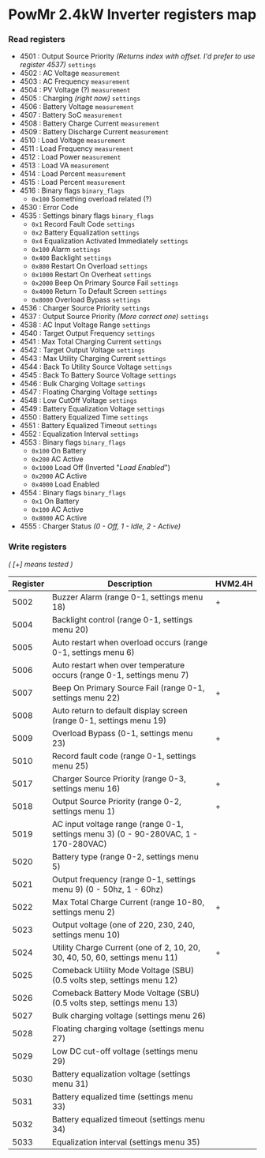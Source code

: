 # PowMr 2.4kW Inverter registers map

### Read registers
- 4501 : Output Source Priority *(Returns index with offset. I'd prefer to use register 4537)* `settings`
- 4502 : AC Voltage `measurement`
- 4503 : AC Frequency `measurement`
- 4504 : PV Voltage (?) `measurement`
- 4505 : Charging *(right now)* `settings`
- 4506 : Battery Voltage `measurement`
- 4507 : Battery SoC `measurement`
- 4508 : Battery Charge Current `measurement`
- 4509 : Battery Discharge Current `measurement`
- 4510 : Load Voltage `measurement`
- 4511 : Load Frequency `measurement`
- 4512 : Load Power `measurement`
- 4513 : Load VA `measurement`
- 4514 : Load Percent `measurement`
- 4515 : Load Percent `measurement`
- 4516 : Binary flags `binary_flags`
    * `0x100` Something overload related (?)
- 4530 : Error Code
- 4535 : Settings binary flags `binary_flags`
    * `0x1` Record Fault Code `settings`
    * `0x2` Battery Equalization `settings`
    * `0x4` Equalization Activated Immediately `settings`
    * `0x100` Alarm `settings`
    * `0x400` Backlight `settings`
    * `0x800` Restart On Overload `settings`
    * `0x1000` Restart On Overheat `settings`
    * `0x2000` Beep On Primary Source Fail `settings`
    * `0x4000` Return To Default Screen `settings`
    * `0x8000` Overload Bypass `settings`
- 4536 : Charger Source Priority `settings`
- 4537 : Output Source Priority *(More correct one)* `settings`
- 4538 : AC Input Voltage Range `settings`
- 4540 : Target Output Frequency `settings`
- 4541 : Max Total Charging Current `settings`
- 4542 : Target Output Voltage `settings`
- 4543 : Max Utility Charging Current `settings`
- 4544 : Back To Utility Source Voltage `settings`
- 4545 : Back To Battery Source Voltage `settings`
- 4546 : Bulk Charging Voltage `settings`
- 4547 : Floating Charging Voltage `settings`
- 4548 : Low CutOff Voltage `settings`
- 4549 : Battery Equalization Voltage `settings`
- 4550 : Battery Equalized Time `settings`
- 4551 : Battery Equalized Timeout `settings`
- 4552 : Equalization Interval `settings`
- 4553 : Binary flags `binary_flags`
    * `0x100` On Battery
    * `0x200` AC Active
    * `0x1000` Load Off (Inverted "*Load Enabled*")
    * `0x2000` AC Active
    * `0x4000` Load Enabled
- 4554 : Binary flags `binary_flags`
    * `0x1` On Battery
    * `0x100` AC Active
    * `0x8000` AC Active
- 4555 : Charger Status *(0 - Off, 1 - Idle, 2 - Active)*

### Write registers
*( [+] means tested )*

| Register | Description                                                                         | HVM2.4H |
|----------|-------------------------------------------------------------------------------------|---------|
| 5002     | Buzzer Alarm (range 0-1, settings menu 18)                                          | +       |
| 5004     | Backlight control (range 0-1, settings menu 20)                                     |         |
| 5005     | Auto restart when overload occurs (range 0-1, settings menu 6)                      |         |
| 5006     | Auto restart when over temperature occurs (range 0-1, settings menu 7)              |         |
| 5007     | Beep On Primary Source Fail (range 0-1, settings menu 22)                           | +       |
| 5008     | Auto return to default display screen (range 0-1, settings menu 19)                 |         |
| 5009     | Overload Bypass (0-1, settings menu 23)                                             | +       |
| 5010     | Record fault code (range 0-1, settings menu 25)                                     |         |
| 5017     | Charger Source Priority (range 0-3, settings menu 16)                               | +       |
| 5018     | Output Source Priority (range 0-2, settings menu 1)                                 | +       |
| 5019     | AC input voltage range (range 0-1, settings menu 3) (0 - 90-280VAC, 1 - 170-280VAC) |         |
| 5020     | Battery type (range 0-2, settings menu 5)                                           |         |
| 5021     | Output frequency (range 0-1, settings menu 9) (0 - 50hz, 1 - 60hz)                  |         |
| 5022     | Max Total Charge Current (range 10-80, settings menu 2)                             | +       |
| 5023     | Output voltage (one of 220, 230, 240, settings menu 10)                             |         |
| 5024     | Utility Charge Current (one of 2, 10, 20, 30, 40, 50, 60, settings menu 11)         | +       |
| 5025     | Comeback Utility Mode Voltage (SBU) (0.5 volts step, settings menu 12)              |         |
| 5026     | Comeback Battery Mode Voltage (SBU) (0.5 volts step, settings menu 13)              |         |
| 5027     | Bulk charging voltage (settings menu 26)                                            |         |
| 5028     | Floating charging voltage (settings menu 27)                                        |         |
| 5029     | Low DC cut-off voltage (settings menu 29)                                           |         |
| 5030     | Battery equalization voltage (settings menu 31)                                     |         |
| 5031     | Battery equalized time (settings menu 33)                                           |         |
| 5032     | Battery equalized timeout (settings menu 34)                                        |         |
| 5033     | Equalization interval (settings menu 35)                                            |         |
